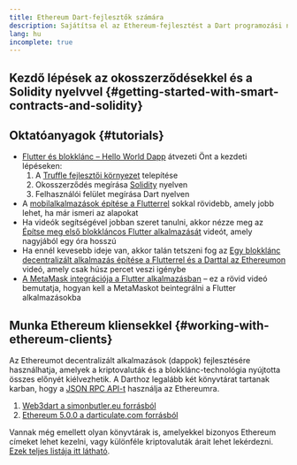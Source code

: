 ```yaml
---
title: Ethereum Dart-fejlesztők számára
description: Sajátítsa el az Ethereum-fejlesztést a Dart programozási nyelv használatával
lang: hu
incomplete: true
---
```


## Kezdő lépések az okosszerződésekkel és a Solidity nyelvvel {#getting-started-with-smart-contracts-and-solidity}

## Oktatóanyagok {#tutorials}

- [Flutter és blokklánc – Hello World Dapp](https://www.geeksforgeeks.org/flutter-and-blockchain-hello-world-dapp/) átvezeti Önt a kezdeti lépéseken:
  1.  A [Truffle fejlesztői környezet](https://www.trufflesuite.com/) telepítése
  2.  Okosszerződés megírása [Solidity](https://soliditylang.org/) nyelven
  3.  Felhasználói felület megírása Dart nyelven
- A [mobilalkalmazások építése a Flutterrel](https://medium.com/dash-community/building-a-mobile-dapp-with-flutter-be945c80315a) sokkal rövidebb, amely jobb lehet, ha már ismeri az alapokat
- Ha videók segítségével jobban szeret tanulni, akkor nézze meg az [Építse meg első blokkláncos Flutter alkalmazását](https://www.youtube.com/watch?v=3Eeh3pJ6PeA) videót, amely nagyjából egy óra hosszú
- Ha ennél kevesebb ideje van, akkor talán tetszeni fog az [Egy blokklánc decentralizált alkalmazás építése a Flutterrel és a Darttal az Ethereumon](https://www.youtube.com/watch?v=jaMFEOCq_1s) videó, amely csak húsz percet veszi igénybe
- [A MetaMask integrációja a Flutter alkalmazásban](https://youtu.be/8qzVDje3IWk) – ez a rövid videó bemutatja, hogyan kell a MetaMaskot beintegrálni a Flutter alkalmazásokba

## Munka Ethereum kliensekkel {#working-with-ethereum-clients}

Az Ethereumot decentralizált alkalmazások (dappok) fejlesztésére használhatja, amelyek a kriptovaluták és a blokklánc-technológia nyújtotta összes előnyét kiélvezhetik. A Darthoz legalább két könyvtárat tartanak karban, hogy a [JSON RPC API-t](/developers/docs/apis/json-rpc/) használja az Ethereumra.

1. [Web3dart a simonbutler.eu forrásból](https://pub.dev/packages/web3dart)
1. [Ethereum 5.0.0 a darticulate.com forrásból](https://pub.dev/packages/ethereum)

Vannak még emellett olyan könyvtárak is, amelyekkel bizonyos Ethereum címeket lehet kezelni, vagy különféle kriptovaluták árait lehet lekérdezni. [Ezek teljes listája itt látható](https://pub.dev/dart/packages?q=ethereum).
